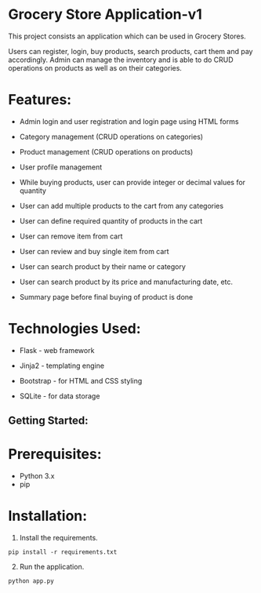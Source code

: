 # Grocery Store Application-v1

This project consists an application which can be used in Grocery Stores.

Users can register, login, buy products, search products, cart them and pay accordingly. Admin can manage the inventory and is able to do CRUD operations on products as well as on  their categories.


# Features:

- Admin login and user registration and login page using HTML forms

- Category management (CRUD operations on categories)

- Product management (CRUD operations on products)

- User profile management

- While buying products, user can provide integer or decimal values for quantity

- User can add multiple products to the cart from any categories

- User can define required quantity of products in the cart

- User can remove item from cart

- User can review and buy single item from cart

- User can search product by their name or category 

- User can search product by its price and manufacturing date, etc.

- Summary page before final buying of product is done


# Technologies Used: 

- Flask - web framework

- Jinja2 - templating engine

- Bootstrap - for HTML and CSS styling

- SQLite - for data storage


## Getting Started:

# Prerequisites:

- Python 3.x
- pip

# Installation:

1. Install the requirements.
 
```
pip install -r requirements.txt

```

2. Run the application. 

```
python app.py
```

